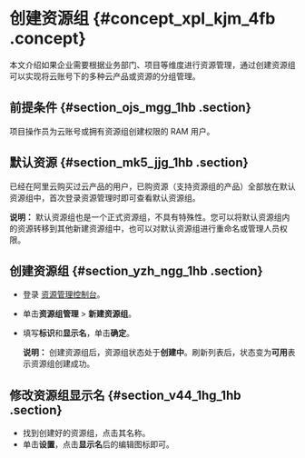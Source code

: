 # 创建资源组 {#concept_xpl_kjm_4fb .concept}

本文介绍如果企业需要根据业务部门、项目等维度进行资源管理，通过创建资源组可以实现将云账号下的多种云产品或资源的分组管理。

## 前提条件 {#section_ojs_mgg_1hb .section}

项目操作员为云账号或拥有资源组创建权限的 RAM 用户。

## 默认资源 {#section_mk5_jjg_1hb .section}

已经在阿里云购买过云产品的用户，已购资源（支持资源组的产品）全部放在默认资源组中，首次登录资源管理时即可查看默认资源组。

**说明：** 默认资源组也是一个正式资源组，不具有特殊性。您可以将默认资源组内的资源转移到其他新建资源组中，也可以对默认资源组进行重命名或管理人员权限。

## 创建资源组 {#section_yzh_ngg_1hb .section}

-   登录 [资源管理控制台](https://resourcemanager.console.aliyun.com/)。
-   单击**资源组管理** \> **新建资源组**。
-   填写**标识**和**显示名**，单击**确定**。

    **说明：** 创建资源组后，资源组状态处于**创建中**。刷新列表后，状态变为**可用**表示资源组创建成功。


## 修改资源组显示名 {#section_v44_1hg_1hb .section}

-   找到创建好的资源组，点击其名称。
-   单击**设置**，点击**显示名**后的编辑图标即可。

